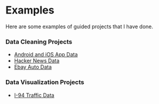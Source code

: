 # Examples
Here are some examples of guided projects that I have done.

### Data Cleaning Projects
- [Android and iOS App Data]()
- [Hacker News Data]()
- [Ebay Auto Data](https://github.com/bikkanda/guided_projects/blob/f6fc813023385d6fb26e0591462bab05c7f95e6c/Ebay%20Auto%20Data%20Cleaning%20Project.ipynb)

### Data Visualization Projects
- [I-94 Traffic Data]()

